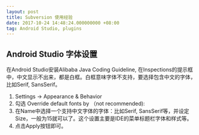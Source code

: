 ```yaml
---
layout: post
title: Subversion 使用经验
date: 2017-10-24 14:48:24.000000000 +08:00
tag: Android Studio, plugins
---
```


Android Studio 字体设置
--------------------------------------

在Android Studio安装Alibaba Java Coding Guideline, 在Inspections的提示框中，中文显示不出来，都是白框。白框意味字体不支持，要选择包含中文的字体，比如Serif, SansSerif。



1. Settings -> Appearance & Behavior 
2.  勾选 Override default fonts by （not recommended):
3. 在Name中选择一个支持中文字体的字体：比如Serif, SansSerif等，并设定Size，一般为15就可以了。这个设置主要是IDE的菜单标题栏字体和样式等。
4. 点击Apply按钮即可。